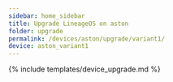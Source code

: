 ```yaml
---
sidebar: home_sidebar
title: Upgrade LineageOS on aston
folder: upgrade
permalink: /devices/aston/upgrade/variant1/
device: aston_variant1
---
```

{% include templates/device_upgrade.md %}
